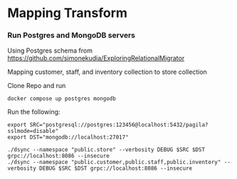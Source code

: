 # Mapping Transform

### Run Postgres and MongoDB servers

Using Postgres schema from https://github.com/simonekudia/ExploringRelationalMigrator

Mapping customer, staff, and inventory collection to store collection

Clone Repo and run

```
docker compose up postgres mongodb
```

Run the following:
```
export SRC="postgresql://postgres:123456@localhost:5432/pagila?sslmode=disable"
export DST="mongodb://localhost:27017"

./dsync --namespace "public.store" --verbosity DEBUG $SRC $DST grpc://localhost:8086 --insecure
./dsync --namespace "public.customer,public.staff,public.inventory" --verbosity DEBUG $SRC $DST grpc://localhost:8086 --insecure
```
